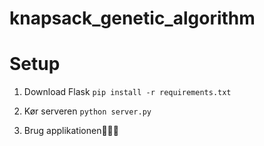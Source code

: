 # knapsack_genetic_algorithm

# Setup
1. Download Flask
```pip install -r requirements.txt```

2. Kør serveren
```python server.py```

3. Brug applikationen🎉🎉🎉
